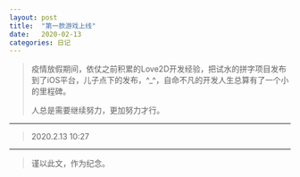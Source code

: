 ```yaml
---
layout: post
title:  "第一款游戏上线"
date:   2020-02-13
categories: 日记 
---
```

> 疫情放假期间，依仗之前积累的Love2D开发经验，把试水的拼字项目发布到了iOS平台，儿子点下的发布，^_^，自命不凡的开发人生总算有了一个小的里程碑。  
>   
> 人总是需要继续努力，更加努力才行。  
********
> 2020.2.13 10:27  
********
> 谨以此文，作为纪念。
